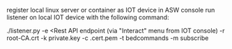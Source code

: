 

register local linux server or container as IOT device in ASW console
run listener on local IOT device with the following command:

./listener.py -e <Rest API endpoint (via "Interact" menu from IOT console) -r <path to>root-CA.crt -k <path to>private.key -c <path to>.cert.pem -t bedcommands -m subscribe
